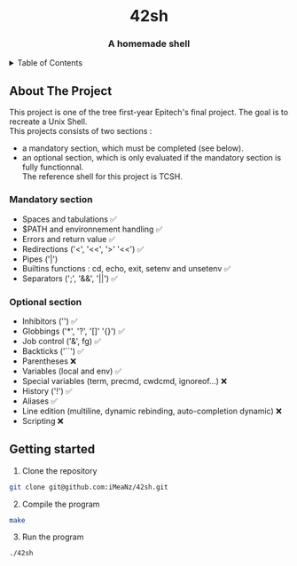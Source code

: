<!-- PROJECT LOGO -->
<br />
<div align="center">

  <h1 align="center">42sh</h1>
  <h3 align="center">A homemade shell</h3>

</div>

<!-- TABLE OF CONTENTS -->
<details>
    <summary>Table of Contents</summary>
    <ol>
        <li>
            <a href="#about-the-project">About The Project</a>
            <ul>
                <li><a href="#Mandatory section">Mandatory section</a></li>
                <li><a href="#Optional section">Optional section</a></li>
            </ul>
        </li>
        <li>
            <a href="#getting-started">Getting Started</a>
            <ul>
                <li><a href="#installation">Installation</a></li>
            </ul>
        </li>
    </ol>
</details>

<!-- ABOUT THE PROJECT -->
## About The Project

This project is one of the tree first-year Epitech's final project. The goal is to recreate a Unix Shell.  
This projects consists of two sections :
- a mandatory section, which must be completed (see below).
- an optional section, which is only evaluated if the mandatory section is fully functionnal.    
The reference shell for this project is TCSH.

### Mandatory section
- Spaces and tabulations ✅
- $PATH and environnement handling ✅
- Errors and return value ✅
- Redirections ('<', '<<', '>' '<<') ✅
- Pipes ('|')
- Builtins functions : cd, echo, exit, setenv and unsetenv ✅
- Separators (';', '&&', '||') ✅

### Optional section
- Inhibitors ('\') ✅
- Globbings ('*', '?', '[]' '{}') ✅
- Job control ('&', fg) ✅
- Backticks ('``') ✅
- Parentheses ❌
- Variables (local and env) ✅
- Special variables (term, precmd, cwdcmd, ignoreof...) ❌
- History ('!') ✅
- Aliases ✅
- Line edition (multiline, dynamic rebinding, auto-completion dynamic) ❌
- Scripting ❌

## Getting started
1. Clone the repository
  ```sh
  git clone git@github.com:iMeaNz/42sh.git
  ```
2. Compile the program
  ```sh
  make
  ```
3. Run the program
  ```sh
  ./42sh
  ```